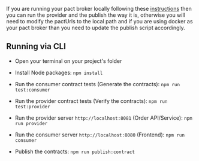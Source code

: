 
If you are running your pact broker locally following these [instructions](https://github.com/pact-foundation/pact_broker#to-have-a-play-around-on-your-local-machine) then you can run the provider and the publish the way it is, otherwise you will need to modify the pactUrls to the local path and if you are using docker as your pact broker than you need to update the publish script accordingly.

## Running via CLI

- Open your terminal on your project's folder

- Install Node packages:
`npm install`

- Run the consumer contract tests (Generate the contracts):
`npm run test:consumer`

- Run the provider contract tests (Verify the contracts):
`npm run test:provider`

- Run the provider server  `http://localhost:8081`  (Order API/Service):
`npm run provider`

- Run the consumer server `http://localhost:8080` (Frontend):
`npm run consumer`

- Publish the contracts:
`npm run publish:contract`

